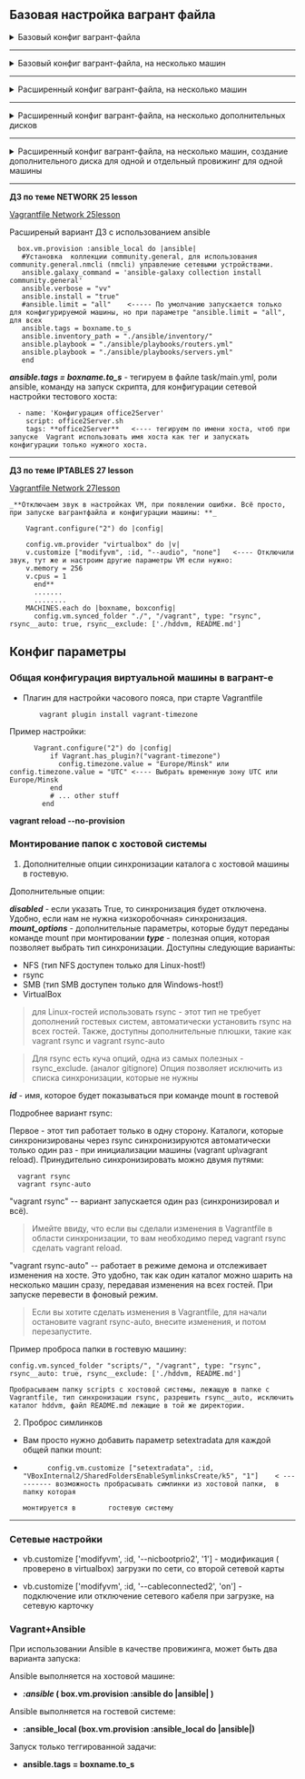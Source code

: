 
##                                                              Базовая настройка вагрант файла

<details>
                        <summary> Базовый конфиг вагрант-файла </summary>

        Vagrant.configure("2") do |config|
                config.vm.box = "ashum1976/centos7_kernel_5.10"        <------ Образ в vagrantclouds
                config.vm.synced_folder ".", "/vagrant", disabled: true     <--- отключаем проброс папки "./" с хостовой системы в гостевую ( "/vagrant" ) для всех создаваемых машин
                config.vm.synced_folder "./sync_data", "/home/vagrant/mnt"   <---- пробрасываем в гостевую систему, в папку "/home/vagrant/mnt",  папку "./sync_data" с хостовой системы

    # Провижинг, выполнение команд после запуска машины
                config.vm.provision "shell", inline: <<-SHELL    <----- провижинг, выполнение команд после запуска машины, в данном случае в shell. можно подцепить скрипт
                        mkdir -p ~root/.ssh
                        cp ~vagrant/.ssh/auth* ~root/.ssh
                    #  yum install -y redhat-lsb-core rpmdevtools rpm-build createrepo yum-utils wget
                    #  /vagrant/bash_rpm.sh
                SHELL

        end

</details>

___

<details>
                        <summary> Базовый конфиг вагрант-файла, на несколько машин  </summary>

    Vagrant.configure(2) do |config|
            config.vm.box = "ashum1976/centos7_kernel_5.10"
          #config.vm.box = "centos/7"


            config.vm.provider "virtualbox" do |v|
                v.memory = 256
                v.cpus = 1
            end

            config.vm.define "nfs_server" do |nfss|                                                         <------ задаём параметры box-a  "nfs_server"
                #nfss.vm.synced_folder "./sync_data_server", "/home/vagrant/mnt"
                nfss.vm.network "private_network", ip: "192.168.50.10", virtualbox__intnet: "net1"   <----- добавляем ещё сетевую карту с нужным IP
                nfss.vm.hostname = "nfssrv"                                                                        <-------- Задаём имя нашей создаваемой виртуальной машины hostname
                nfss.vm.provision "shell", path: "nfss_script.sh"                                            <------ Провижинг используя готовый скрипт, который будет находится в одной папке с Vagrant файлом
            end

            config.vm.define "nfs_client" do |nfsc|
                #nfsc.vm.synced_folder "./sync_data_client", "/home/vagrant/mnt"
                nfsc.vm.network "private_network", ip: "192.168.50.11", virtualbox__intnet: "net2"
                nfsc.vm.hostname = "nfscln"
                nfsc.vm.provision "shell", path: "nfsc_script.sh"
            end

end



</details>

___

<details>
                        <summary> Расширенный конфиг вагрант-файла, на несколько машин  </summary>
Этот файл использовался в уроке по запуску ansible (lesson_13 и lesson_15)

        home = ENV['HOME']
        MACHINES = {
        :'prod-nginx-01' => {
                :box_name => "centos/7",
                :ip_addr => '192.168.11.150',
        },
        :'prod-nginx-02' => {
                :box_name => "centos/7",
                :ip_addr => '192.168.11.151',
        },
        :'staging-nginx-01' => {
                :box_name => "centos/7",
                :ip_addr => '192.168.11.200',
        }
        }
    Vagrant.configure("2") do |config|

        MACHINES.each do |boxname, boxconfig|

           config.vm.define boxname do |box|
                box.vm.box = boxconfig[:box_name]
                box.vm.host_name = boxname.to_s
>Создадим сетевой интерфейс, внешний, будет доступен на хостовой машине, где тоже создастся сетевой интерфейс из этой же подсети ( 192.168.11.0/24):

                box.vm.network "private_network", ip: boxconfig[:ip_addr], virtualbox__extnet: "net1"
                box.vm.provider :virtualbox do |vb|
                vb.customize ["modifyvm", :id, "--memory", "256"]
                vb.name = boxname.to_s

                end

                box.vm.provision "shell", inline: <<-SHELL
                mkdir -p ~root/.ssh
                cp ~vagrant/.ssh/auth* ~root/.ssh
            SHELL

            end

        end

    end

</details>

___
<details>
                        <summary> Расширенный конфиг вагрант-файла, на несколько дополнительных дисков  </summary>

**_Использовался в уроке по управлению RAID массивом _**

      # Describe VMs
      MACHINES = {
        # VM name "raid_create"
       :"raid-create" => {
                    # VM box
                    :box_name => "ashum1976/centos7_k5_raid_home",
                    # VM CPU count
                    :cpus => 3,
                    # VM RAM size (Mb)
                    :memory => 2048,
                    <!-- # networks
                    :net => {
                              :ip_addr => 192.168.10.15
                      }, -->
                    # forwarded ports
                    :forwarded_port => [],
                    :sync_path => "./sync_data",
                    #:sync_path => ,
                    :diskv => {
                              :sata1 => {
                                                  :dfile => "./hddvm/sata1.vdi",
                                                  :size => 1024,
                                                  :port => 1,
                                                 },
                              :sata2 => {
                                                  :dfile => "./hddvm/sata2.vdi",
                                                  :size => 1024,
                                                  :port => 2,
                                                  },
                              :sata3 => {
                                                  :dfile => "./hddvm/sata3.vdi",
                                                  :size => 1024,
                                                  :port => 3,
                                                  },
                              :sata4 => {
                                                  :dfile => "./hddvm/sata4.vdi",
                                                  :size => 1024,
                                                  :port => 4
                                                  },
                               :sata5 => {
                                                  :dfile => "./hddvm/sata5.vdi",
                                                  :size => 1024,
                                                  :port => 5
                                                  },
                               :sata6 => {
                                                  :dfile => "./hddvm/sata6.vdi",
                                                  :size => 1024,
                                                  :port => 6
                                                  },
                               :sata7 => {
                                                  :dfile => "./hddvm/sata7.vdi",
                                                  :size => 1024,
                                                  :port => 7
                                                  }
                                          }
                                      }
                                  }
      Vagrant.configure("2") do |config|
        MACHINES.each do |boxname, boxconfig|
          # Disable shared folders
                      config.vm.synced_folder ".", "/vagrant", disabled: true  # - отключаем проброс папок с хостовой системы в гостевую для всех создаваемых машин, но можем включить
                      # Apply VM config
                          config.vm.define boxname do |box|
                              # Set VM base box and hostname
                                      box.vm.box = boxconfig[:box_name]
                                      box.vm.host_name = boxname.to_s
                              # Additional network config if present
                                      if boxconfig.key? (:net) # - () это наличие такой переменной (значения) в массиве
                                           boxconfig [:net].each do |etconf, ipconf| # - цикл по значению переменно [:net], т.е :eth1 => { :ipaddr => '192.168.10.15'}
                                          #     "#{ipconf}" - получить строку находящуюся в переменной ipconf (:ipaddr => '192.168.10.15')
                                           box.vm.network :private_network, ip: ipconf[:ipaddr]
                                          end
                                      end
                              # Port-forward config if present
                                      if boxconfig.key?(:forwarded_port)
                                          boxconfig[:forwarded_port].each do |port|
                                          box.vm.network "forwarded_port", port
                                          end
                                      end
                              #Включение директорий для проброса с хостовой машины на гостевую
                                      if boxconfig.key?(:sync_path)
                                    #      boxconfig[:sync_path].each do |path|
                                    #      config.vm.synced_folder path
                                           config.vm.synced_folder boxconfig[:sync_path], "/vagrant"
                                         end

                                    #  end

                                      # VM resources config
                          box.vm.provider "virtualbox" do |v|
                              # Set VM RAM size and CPU count
                                      v.memory = boxconfig[:memory]
                                      v.cpus = boxconfig[:cpus]
                                      needsController = false
                                      boxconfig[:diskv].each do |dname, dconf|
                                                  unless File.exist?(dconf[:dfile])
                                                  v.customize ['createhd', '--filename', dconf[:dfile], '--variant', 'Fixed', '--size', dconf[:size]]
                                                  needsController = true
                                          end
                                      end

                                      if needsController == true
                                                 v.customize ["storagectl", :id, "--name", "SATA", "--add", "sata" ]
                                                 boxconfig[:diskv].each do |dname, dconf|
                                                 v.customize ['storageattach', :id,  '--storagectl', 'SATA', '--port', dconf[:port], '--device', 0, '--type', 'hdd', '--medium',dconf[:dfile]]
                                           end
                                      end
                          end

                          box.vm.provision "shell", inline: <<-SHELL
                          #          mkdir -p ~root/.ssh
                          #          cp ~vagrant/.ssh/auth* ~root/.ssh
                                      yum install -y mdadm smartmontools hdparm gdisk
                                      /vagrant/bash.sh
                                      SHELL


                          end
          end
      end


</details>


___


<details>
                        <summary> Расширенный конфиг вагрант-файла, на несколько машин, создание  дополнительного диска для одной и отдельный провижинг для одной машины  </summary>

      # -*- mode: ruby -*-
      # vim: set ft=ruby :
      MACHINES = {
        # VM name "srvbackup"
       :"srvbackup" => {
                    # VM box
                    :box_conf => "centos/8",
                    # VM CPU count
                    :cpus => 1,
                    # VM RAM size (Mb)
                    :memory => 2048,
                    # networks
                    :ip_addr => '192.168.10.11',
                    # forwarded ports
                    #:forwarded_port => [],
                    #:sync_path => "./sync_data",
                    #:sync_path => ,
                    :diskv => {
                              :sata1 => {
                                          :dfile => './hddvm/sata1.vdi',
                                          :size => 2048,
                                          :port => 1
                                        }
                              }
                        },
        :"client" => {
                    # VM box
                    :box_conf => "centos/8",
                    # VM CPU count
                    :cpus => 1,
                    # VM RAM size (Mb)
                    :memory => 256,
                    # networks
                    :ip_addr => '192.168.10.10'
                  }
      }

      Vagrant.configure("2") do |config|

        MACHINES.each do |boxname, boxconfig|
            if Vagrant.has_plugin?("vagrant-timezone")
                  config.timezone.value = "Europe/Minsk"
            end
            config.vm.define boxname do |box|
                  box.vm.box = boxconfig[:box_conf]
                  box.vm.host_name = boxname.to_s
                  box.vm.network "private_network", ip: boxconfig[:ip_addr], virtualbox__intnet: "net1"
                  box.vm.provider "virtualbox" do |v|
                              # Set VM RAM size, CPU count, add disks
                                      v.memory = boxconfig[:memory]
                                      v.cpus = boxconfig[:cpus]
                                      if boxconfig.key?(:diskv)
                                      needsController = false
                                              boxconfig[:diskv].each do |dname, dconf|
                                                    unless File.exist?(dconf[:dfile])
                                                    v.customize ['createhd', '--filename', dconf[:dfile], '--variant', 'Fixed', '--size', dconf[:size]]
                                                    needsController = true
                                                  end
                                                end
                                            if needsController == true
                                                     v.customize ["storagectl", :id, "--name", "SATA", "--add", "sata" ]
                                                     boxconfig[:diskv].each do |dname, dconf|
                                                     v.customize ['storageattach', :id,  '--storagectl', 'SATA', '--port', dconf[:port], '--device', 0, '--type', 'hdd', '--medium', dconf[:dfile]]
                                                 end
                                            end
                                      end
                  end
                  if boxname.to_s == "srvbackup"
                    box.vm.provision "shell", path: "srvbackup.sh"
                  end
                  box.vm.provision "shell",  inline: <<-SHELL
                        mkdir -p /root/.ssh
                        cp ~vagrant/.ssh/auth* /root/.ssh
                        yum install -y --nogpgcheck epel-release
                        SHELL

            end
        end
      end

</details>

___



**ДЗ по теме NETWORK 25 lesson**

[Vagrantfile Network 25lesson](vagrantfile_repo/lesson25_Network/Vagrantfile)


Расширеный вариант ДЗ с использованием ansible

      box.vm.provision :ansible_local do |ansible|
       #Установка  коллекции community.general, для использования community.general.nmcli (nmcli) управление сетевыми устройствами.
       ansible.galaxy_command = 'ansible-galaxy collection install community.general'
       ansible.verbose = "vv"
       ansible.install = "true"
       #ansible.limit = "all"    <----- По умолчанию запускается только для конфигурируемой машины, но при параметре "ansible.limit = "all", для всех
       ansible.tags = boxname.to_s
       ansible.inventory_path = "./ansible/inventory/"
       ansible.playbook = "./ansible/playbooks/routers.yml"
       ansible.playbook = "./ansible/playbooks/servers.yml"
       end

**_ansible.tags = boxname.to_s_** - тегируем в файле task/main.yml, роли ansible, команду на запуск скрипта, для конфигурации сетевой настройки тестового хоста:

      - name: 'Конфигурация office2Server'
        script: office2Server.sh
        tags: **office2Server**   <---- тегируем по имени хоста, чтоб при запуске  Vagrant использовать имя хоста как тег и запускать конфигурации только нужного хоста.

___

**ДЗ по теме IPTABLES 27 lesson**

  [Vagrantfile Network 27lesson](vagrantfile_repo/lesson27_IPTABLES/Vagrantfile)

    _**Отключаем звук в настройках VM, при появлении ошибки. Всё просто, при запуске вагрантфайла и конфигурации машины: **_

        Vagrant.configure("2") do |config|

        config.vm.provider "virtualbox" do |v|
        v.customize ["modifyvm", :id, "--audio", "none"]   <---- Отключили звук, тут же и настроим другие параметры VM если нужно:
        v.memory = 256
        v.cpus = 1
          end**
          .......
          ........
        MACHINES.each do |boxname, boxconfig|
          config.vm.synced_folder "./", "/vagrant", type: "rsync", rsync__auto: true, rsync__exclude: ['./hddvm, README.md']


##             Конфиг параметры



### Общая конфигурация виртуальной машины в вагрант-е

- Плагин для настройки часового пояса, при старте Vagrantfile

          vagrant plugin install vagrant-timezone

Пример настройки:

          Vagrant.configure("2") do |config|
              if Vagrant.has_plugin?("vagrant-timezone")
                config.timezone.value = "Europe/Minsk" или config.timezone.value = "UTC" <---- Выбрать временную зону UTC или Europe/Minsk
              end
              # ... other stuff
            end



**vagrant reload --no-provision**


### Монтирование папок с хостовой системы

1.  Дополнителные опции синхронизации каталога с хостовой машины в гостевую.

Дополнительные опции:

**_disabled_** - если указать True, то синхронизация будет отключена. Удобно, если нам не нужна «изкоробочная» синхронизация.
**_mount_options_** - дополнительные параметры, которые будут переданы команде mount при монтировании
**_type_** - полезная опция, которая позволяет выбрать тип синхронизации. Доступны следующие варианты:
- NFS (тип NFS доступен только для Linux-host!)
- rsync
- SMB (тип SMB доступен только для Windows-host!)
- VirtualBox

>для Linux-гостей использовать rsync - этот тип не требует дополнений гостевых систем,  автоматически установить rsync на всех гостей. Также, доступны дополнительные плюшки, такие как vagrant rsync и vagrant rsync-auto

>Для rsync есть куча опций,  одна из самых полезных - rsync_exclude. (аналог gitignore) Опция позволяет исключить из списка синхронизации, которые не нужны

**_id_** - имя, которое будет показываться при команде mount в гостевой

Подробнее вариант rsync:

Первое - этот тип работает только в одну сторону. Каталоги, которые синхронизированы через rsync синхронизируются автоматически только один раз - при инициализации машины (vagrant up\vagrant reload).
 Принудительно синхронизировать можно двумя путями:

      vagrant rsync
      vagrant rsync-auto
"vagrant rsync" --  вариант запускается один раз (синхронизировал и всё).

>Имейте ввиду, что если вы сделали изменения в Vagrantfile в области синхронизации, то вам необходимо перед vagrant rsync сделать vagrant reload.

"vagrant rsync-auto" -- работает в режиме демона и отслеживает изменения на хосте. Это удобно, так как один каталог можно шарить на несколько машин сразу, передавая изменения на всех гостей. При запуске перевести в фоновый режим.

>Если вы хотите сделать изменения в Vagrantfile, для начали остановите vagrant rsync-auto, внесите изменения, и потом перезапустите.

Пример проброса папки в гостевую машину:

    config.vm.synced_folder "scripts/", "/vagrant", type: "rsync", rsync__auto: true, rsync__exclude: ['./hddvm, README.md']

    Пробрасываем папку scripts с хостовой системы, лежащую в папке с Vagrantfile, тип синхронизации rsync, разрешить rsync__auto, исключить каталог hddvm, файл README.md лежащие в той же директории.

2.  Проброс симлинков

-   Вам просто нужно добавить параметр setextradata для каждой общей папки mount:

*           config.vm.customize ["setextradata", :id, "VBoxInternal2/SharedFoldersEnableSymlinksCreate/k5", "1"]    < ---------- возможность пробрасывать симлинки из хостовой папки,  в папку которая
                                                                                                                                  монтируется в        гостевую систему

___

### Сетевые настройки


- vb.customize ['modifyvm', :id, '--nicbootprio2', '1'] - модификация ( проверено в virtualbox) загрузки по сети,  со второй сетевой карты

- vb.customize ['modifyvm', :id, '--cableconnected2', 'on'] - подключение или отключение сетевого кабеля при загрузке, на сетевую карточку


### Vagrant+Ansible

При использовании Ansible в качестве провижинга, может быть два варианта запуска:

Ansible выполняется на хостовой машине:
- **_:ansible_ ( box.vm.provision :ansible do |ansible| )**

Ansible выполняется на гостевой системе:
- **:ansible_local (box.vm.provision :ansible_local do |ansible|)**

Запуск только теггированной задачи:
- **ansible.tags = boxname.to_s**
